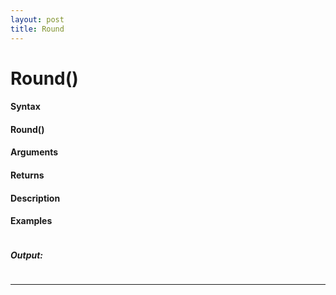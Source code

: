 ```yaml
---
layout: post
title: Round
---
```


# Round()


#### Syntax

#### Round()

#### Arguments

#### Returns

#### Description

#### Examples

```

```

##### Output:

```

```

---